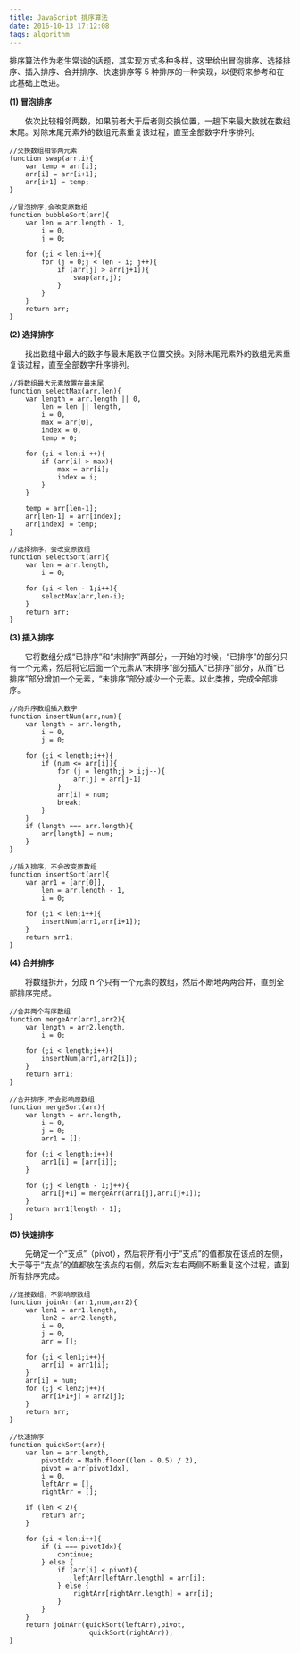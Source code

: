 ```yaml
---
title: JavaScript 排序算法
date: 2016-10-13 17:12:08
tags: algorithm
---
```


排序算法作为老生常谈的话题，其实现方式多种多样，这里给出冒泡排序、选择排序、插入排序、合并排序、快速排序等 5 种排序的一种实现，以便将来参考和在此基础上改进。

<!-- more -->

**(1) 冒泡排序**

　　依次比较相邻两数，如果前者大于后者则交换位置，一趟下来最大数就在数组末尾。对除末尾元素外的数组元素重复该过程，直至全部数字升序排列。

```
//交换数组相邻两元素
function swap(arr,i){
    var temp = arr[i]; 
    arr[i] = arr[i+1];
    arr[i+1] = temp;
}

//冒泡排序,会改变原数组
function bubbleSort(arr){
    var len = arr.length - 1,
        i = 0,
        j = 0;

    for (;i < len;i++){
        for (j = 0;j < len - i; j++){
            if (arr[j] > arr[j+1]){
                swap(arr,j);
            }
        }
    }
    return arr;
} 
```

**(2) 选择排序**

　　找出数组中最大的数字与最末尾数字位置交换。对除末尾元素外的数组元素重复该过程，直至全部数字升序排列。

```
//将数组最大元素放置在最末尾
function selectMax(arr,len){
    var length = arr.length || 0,
        len = len || length,
        i = 0,
        max = arr[0],
        index = 0,
        temp = 0;
    
    for (;i < len;i ++){
        if (arr[i] > max){
            max = arr[i];
            index = i;
        }
    }

    temp = arr[len-1];
    arr[len-1] = arr[index];
    arr[index] = temp;		
}

//选择排序，会改变原数组
function selectSort(arr){
    var len = arr.length,
        i = 0;

    for (;i < len - 1;i++){
        selectMax(arr,len-i);
    }
    return arr;
}

```

**(3) 插入排序**

　　它将数组分成“已排序”和“未排序”两部分，一开始的时候，“已排序”的部分只有一个元素，然后将它后面一个元素从“未排序”部分插入“已排序”部分，从而“已排序”部分增加一个元素，“未排序”部分减少一个元素。以此类推，完成全部排序。

```
//向升序数组插入数字
function insertNum(arr,num){
    var length = arr.length,
        i = 0,
        j = 0;
    
    for (;i < length;i++){
        if (num <= arr[i]){
            for (j = length;j > i;j--){
                arr[j] = arr[j-1]
            }
            arr[i] = num;
            break;
        }
    }
    if (length === arr.length){
        arr[length] = num;
    }
}

//插入排序，不会改变原数组
function insertSort(arr){
    var arr1 = [arr[0]],
        len = arr.length - 1,
        i = 0;
    
    for (;i < len;i++){
        insertNum(arr1,arr[i+1]);
    }
    return arr1;
}
```
**(4) 合并排序**

　　将数组拆开，分成 n 个只有一个元素的数组，然后不断地两两合并，直到全部排序完成。

```
//合并两个有序数组
function mergeArr(arr1,arr2){
    var length = arr2.length,
        i = 0;

    for (;i < length;i++){
        insertNum(arr1,arr2[i]);
    }
    return arr1;
}

//合并排序,不会影响原数组
function mergeSort(arr){
    var length = arr.length,
        i = 0,
        j = 0;
        arr1 = [];
    
    for (;i < length;i++){
        arr1[i] = [arr[i]];
    }

    for (;j < length - 1;j++){
        arr1[j+1] = mergeArr(arr1[j],arr1[j+1]);
    }
    return arr1[length - 1];
}
```
**(5) 快速排序**

　　先确定一个“支点”（pivot），然后将所有小于“支点”的值都放在该点的左侧，大于等于“支点”的值都放在该点的右侧，然后对左右两侧不断重复这个过程，直到所有排序完成。

```
//连接数组，不影响原数组
function joinArr(arr1,num,arr2){
    var len1 = arr1.length,
        len2 = arr2.length,
        i = 0,
        j = 0,
        arr = [];
    
    for (;i < len1;i++){
        arr[i] = arr1[i];
    }
    arr[i] = num;
    for (;j < len2;j++){
        arr[i+1+j] = arr2[j];
    }
    return arr;
}

//快速排序
function quickSort(arr){
    var len = arr.length,
        pivotIdx = Math.floor((len - 0.5) / 2),
        pivot = arr[pivotIdx],
        i = 0,
        leftArr = [],
        rightArr = [];

    if (len < 2){
        return arr;
    }

    for (;i < len;i++){
        if (i === pivotIdx){
            continue;
        } else {
            if (arr[i] < pivot){
                leftArr[leftArr.length] = arr[i];
            } else {
                rightArr[rightArr.length] = arr[i];
            }
        }
    }
    return joinArr(quickSort(leftArr),pivot,
                    quickSort(rightArr));
}
```